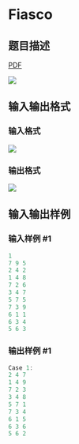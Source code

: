 # Fiasco

## 题目描述

[problemUrl]: https://uva.onlinejudge.org/index.php?option=com_onlinejudge&Itemid=8&category=823&page=show_problem&problem=4455

[PDF](https://uva.onlinejudge.org/external/127/p12717.pdf)

![](https://cdn.luogu.com.cn/upload/vjudge_pic/UVA12717/6155cf82c9e9416db938be722c4011558bf3254f.png)

## 输入输出格式

### 输入格式

![](https://cdn.luogu.com.cn/upload/vjudge_pic/UVA12717/77c02aa29f4b5922429d1618f95dfc5f181b9cc6.png)

### 输出格式

![](https://cdn.luogu.com.cn/upload/vjudge_pic/UVA12717/456f0f5075a5d81f7d730326943e4ba6cab06ecf.png)

## 输入输出样例

### 输入样例 #1

```cpp
1
7 9 5
2 4 2
1 4 8
7 2 6
3 4 7
5 7 5
7 3 9
6 1 1
6 3 4
5 6 3
```


### 输出样例 #1

```cpp
Case 1:
2 4 7
1 4 9
7 2 3
3 4 8
5 7 1
7 3 4
6 1 5
6 3 6
5 6 2
```


